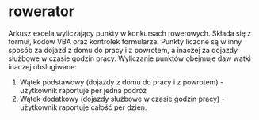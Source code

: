 # rowerator
Arkusz excela wyliczający punkty w konkursach rowerowych. Składa się z formuł, kodów VBA oraz kontrolek formularza.
Punkty liczone są w inny sposób za dojazd z domu do pracy i z powrotem, a inaczej za dojazdy służbowe w czasie godzin pracy.
Wyliczanie punktów obejmuje daw wątki inaczej obslugiwane:
1) Wątek podstawowy (dojazdy z domu do pracy i z powrotem) - użytkownik raportuje per jedna podróż
2) Wątek dodatkowy (dojazdy służbowe w czasie godzin pracy) - użytkownik raportuje całość per dzień.

